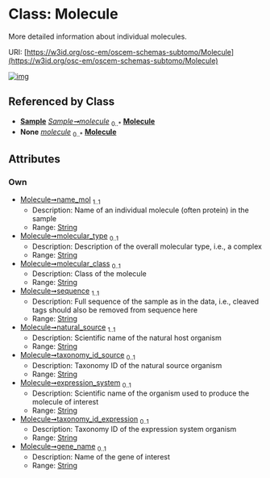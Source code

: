 
# Class: Molecule

More detailed information about individual molecules.

URI: [https://w3id.org/osc-em/oscem-schemas-subtomo/Molecule](https://w3id.org/osc-em/oscem-schemas-subtomo/Molecule)


[![img](https://yuml.me/diagram/nofunky;dir:TB/class/[Sample],[Sample]++-%20molecule%200..*>[Molecule&#124;name_mol:string;molecular_type:string%20%3F;molecular_class:string%20%3F;sequence:string;natural_source:string;taxonomy_id_source:string%20%3F;expression_system:string%20%3F;taxonomy_id_expression:string%20%3F;gene_name:string%20%3F],[Sample]++-%20molecule(i)%200..*>[Molecule])](https://yuml.me/diagram/nofunky;dir:TB/class/[Sample],[Sample]++-%20molecule%200..*>[Molecule&#124;name_mol:string;molecular_type:string%20%3F;molecular_class:string%20%3F;sequence:string;natural_source:string;taxonomy_id_source:string%20%3F;expression_system:string%20%3F;taxonomy_id_expression:string%20%3F;gene_name:string%20%3F],[Sample]++-%20molecule(i)%200..*>[Molecule])

## Referenced by Class

 *  **[Sample](Sample.md)** *[Sample➞molecule](Sample_molecule.md)*  <sub>0..\*</sub>  **[Molecule](Molecule.md)**
 *  **None** *[molecule](molecule.md)*  <sub>0..\*</sub>  **[Molecule](Molecule.md)**

## Attributes


### Own

 * [Molecule➞name_mol](Molecule_name_mol.md)  <sub>1..1</sub>
     * Description: Name of an individual molecule (often protein) in the sample
     * Range: [String](types/String.md)
 * [Molecule➞molecular_type](Molecule_molecular_type.md)  <sub>0..1</sub>
     * Description: Description of the overall molecular type, i.e., a complex
     * Range: [String](types/String.md)
 * [Molecule➞molecular_class](Molecule_molecular_class.md)  <sub>0..1</sub>
     * Description: Class of the molecule
     * Range: [String](types/String.md)
 * [Molecule➞sequence](Molecule_sequence.md)  <sub>1..1</sub>
     * Description: Full sequence of the sample as in the data, i.e., cleaved tags should also be removed from sequence here
     * Range: [String](types/String.md)
 * [Molecule➞natural_source](Molecule_natural_source.md)  <sub>1..1</sub>
     * Description: Scientific name of the natural host organism
     * Range: [String](types/String.md)
 * [Molecule➞taxonomy_id_source](Molecule_taxonomy_id_source.md)  <sub>0..1</sub>
     * Description: Taxonomy ID of the natural source organism
     * Range: [String](types/String.md)
 * [Molecule➞expression_system](Molecule_expression_system.md)  <sub>0..1</sub>
     * Description: Scientific name of the organism used to produce the molecule of interest
     * Range: [String](types/String.md)
 * [Molecule➞taxonomy_id_expression](Molecule_taxonomy_id_expression.md)  <sub>0..1</sub>
     * Description: Taxonomy ID of the expression system organism
     * Range: [String](types/String.md)
 * [Molecule➞gene_name](Molecule_gene_name.md)  <sub>0..1</sub>
     * Description: Name of the gene of interest
     * Range: [String](types/String.md)
